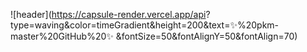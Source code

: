 

![header](https://capsule-render.vercel.app/api?
type=waving&color=timeGradient&height=200&text=✨%20pkm-master%20GitHub%20✨
&fontSize=50&fontAlignY=50&fontAlign=70)

